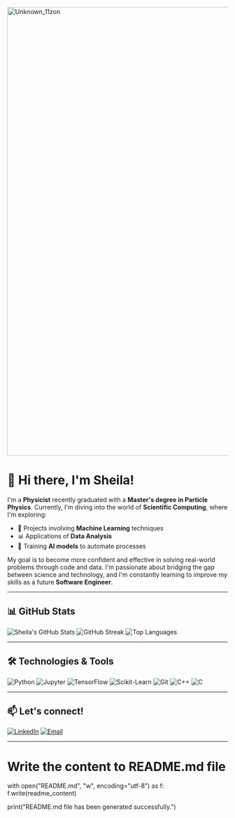 [<img width="1024" height="1024" alt="Unknown_11zon" src="https://github.com/user-attachments/assets/3e25a87b-0f53-4195-8692-cd98f806cfa7" />](https://github.com/Elektrx)
# 👋 Hi there, I'm Sheila!

I'm a **Physicist** recently graduated with a **Master's degree in Particle Physics**. Currently, I'm diving into the world of **Scientific Computing**, where I'm exploring:

- 🧠 Projects involving **Machine Learning** techniques  
- 📊 Applications of **Data Analysis**  
- 🤖 Training **AI models** to automate processes  

My goal is to become more confident and effective in solving real-world problems through code and data. I'm passionate about bridging the gap between science and technology, and I'm constantly learning to improve my skills as a future **Software Engineer**.



---

## 📊 GitHub Stats
![Sheila's GitHub Stats](https://github-readme-stats.vercel.app/api?username=Elektrx&show_icons=true&theme=nightowl)  ![GitHub Streak](https://github-readme-streak-stats.herokuapp.com/?user=Elektrx&theme=nightowl)
![Top Languages](https://github-readme-stats.vercel.app/api/top-langs/?username=Elektrx&layout=compact&theme=nightowl)  


---

## 🛠️ Technologies & Tools
![Python](https://img.shields.io/badge/Python-997ADB?style=for-the-badge&logo=python&logoColor=white)
![Jupyter](https://img.shields.io/badge/Jupyter-FFFED1?style=for-the-badge&logo=jupyter&logoColor=black)
![TensorFlow](https://img.shields.io/badge/TensorFlow-9AFFDD?style=for-the-badge&logo=tensorflow&logoColor=black)
![Scikit-Learn](https://img.shields.io/badge/Scikit--Learn-997ADB?style=for-the-badge&logo=scikit-learn&logoColor=white)
![Git](https://img.shields.io/badge/Git-FFFED1?style=for-the-badge&logo=git&logoColor=black)
![C++](https://img.shields.io/badge/C++-9AFFDD?style=for-the-badge&logo=c%2B%2B&logoColor=black)
![C](https://img.shields.io/badge/C-997ADB?style=for-the-badge&logo=c&logoColor=white)

---
## 📫 **Let's connect!**  
[![LinkedIn](https://img.shields.io/badge/LinkedIn-Sheila%20Rodríguez%20García-997ADB?style=for-the-badge&logo=linkedin&logoColor=white)](https://www.linkedin.com/in/sheila-rodríguez-garcía-538a02273)
[![Email](https://img.shields.io/badge/Email-sheilargarcia%40outlook.es-9AFFDD?style=for-the-badge&logo=gmail&logoColor=white)](mailto:sheilargarcia@outlook.es)


---

# Write the content to README.md file
with open("README.md", "w", encoding="utf-8") as f:
    f.write(readme_content)

print("README.md file has been generated successfully.")

